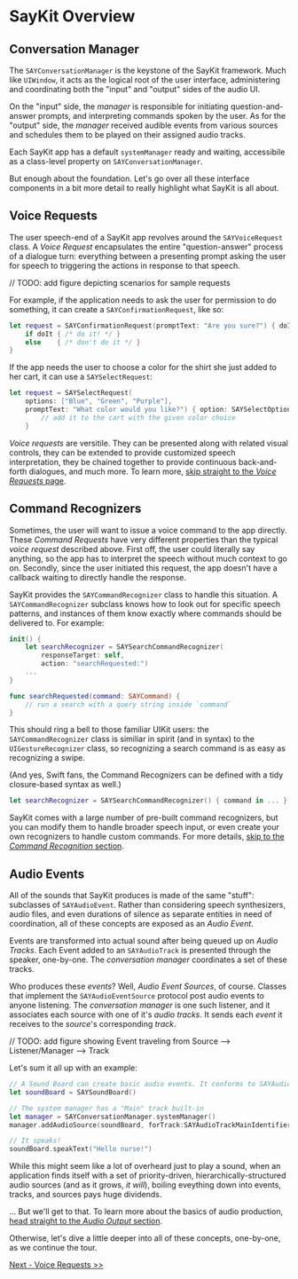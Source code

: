 # SayKit Overview

## Conversation Manager

The `SAYConversationManager` is the keystone of the SayKit framework. Much like `UIWindow`, it acts as the logical root of the user interface, administering and coordinating both the "input" and "output" sides of the audio UI.

On the "input" side, the *manager* is responsible for initiating question-and-answer prompts, and interpreting commands spoken by the user.
As for the "output" side, the *manager* received audible events from various sources and schedules them to be played on their assigned audio tracks.

Each SayKit app has a default `systemManager` ready and waiting, accessibile as a class-level property on `SAYConversationManager`.

But enough about the foundation. Let's go over all these interface components in a bit more detail to really highlight what SayKit is all about.

## Voice Requests

The user speech-end of a SayKit app revolves around the `SAYVoiceRequest` class. A *Voice Request* encapsulates the entire "question-answer" process of a dialogue turn: everything between a presenting prompt asking the user for speech to triggering the actions in response to that speech.

// TODO: add figure depicting scenarios for sample requests

For example, if the application needs to ask the user for permission to do something, it can create a `SAYConfirmationRequest`, like so:

````swift
let request = SAYConfirmationRequest(promptText: "Are you sure?") { doIt: Bool in
	if doIt { /* do it! */ }
	else    { /* don't do it */ }
}
````

If the app needs the user to choose a color for the shirt she just added to her cart, it can use a `SAYSelectRequest`:

````swift
let request = SAYSelectRequest(
	options: ["Blue", "Green", "Purple"],
	promptText: "What color would you like?") { option: SAYSelectOption in
		// add it to the cart with the given color choice
	}
````

*Voice requests* are versitile. They can be presented along with related visual controls, they can be extended to provide customized speech interpretation, they be chained together to provide continuous back-and-forth dialogues, and much more. To learn more, [skip straight to the *Voice Requests* page](./02-voice-requests.md).

## Command Recognizers

Sometimes, the user will want to issue a voice command to the app directly. These *Command Requests* have very different properties than the typical *voice request* described above. First off, the user could literally say anything, so the app has to interpret the speech without much context to go on. Secondly, since the user initiated this request, the app doesn't have a callback waiting to directly handle the response.

SayKit provides the `SAYCommandRecognizer` class to handle this situation. A `SAYCommandRecognizer` subclass knows how to look out for specific speech patterns, and instances of them know exactly where commands should be delivered to. For example:

````swift
init() {
	let searchRecognizer = SAYSearchCommandRecognizer(
		responseTarget: self, 
		action: "searchRequested:")
    ...
}

func searchRequested(command: SAYCommand) {
	// run a search with a query string inside `command`
}
````

This should ring a bell to those familiar UIKit users: the `SAYCommandRecognizer` class is similiar in spirit (and in syntax) to the `UIGestureRecognizer` class, so recognizing a search command is as easy as recognizing a swipe.

(And yes, Swift fans, the Command Recognizers can be defined with a tidy closure-based syntax as well.)

````swift
let searchRecognizer = SAYSearchCommandRecognizer() { command in ... }
````

SayKit comes with a large number of pre-built command recognizers, but you can modify them to handle broader speech input, or even create your own recognizers to handle custom commands. For more details, [skip to the *Command Recognition* section](./03-command-recognition.md).

## Audio Events

All of the sounds that SayKit produces is made of the same "stuff": subclasses of `SAYAudioEvent`. Rather than considering speech synthesizers, audio files, and even durations of silence as separate entities in need of coordination, all of these concepts are exposed as an *Audio Event*.

Events are transformed into actual sound after being queued up on *Audio Tracks*. Each Event added to an `SAYAudioTrack` is presented through the speaker, one-by-one. The *conversation manager* coordinates a set of these tracks.

Who produces these *events*? Well, *Audio Event Sources*, of course. Classes that implement the `SAYAudioEventSource` protocol post audio events to anyone listening. The *conversation manager* is one such listener, and it associates each source with one of it's *audio tracks*. It sends each *event* it receives to the *source*'s corresponding *track*.

// TODO: add figure showing Event traveling from Source --> Listener/Manager --> Track

Let's sum it all up with an example:

````swift
// A Sound Board can create basic audio events. It conforms to SAYAudioEventSource.
let soundBoard = SAYSoundBoard()	

// The system manager has a "Main" track built-in
let manager = SAYConversationManager.systemManager()
manager.addAudioSource(soundBoard, forTrack:SAYAudioTrackMainIdentifier)	

// It speaks!
soundBoard.speakText("Hello nurse!")	
````

While this might seem like a lot of overheard just to play a sound, when an application finds itself with a set of priority-driven, hierarchically-structured audio sources (and as it grows, *it will*), boiling eveything down into events, tracks, and sources pays huge dividends.

... But we'll get to that. To learn more about the basics of audio production, [head straight to the *Audio Output* section](./audio-output.md).

Otherwise, let's dive a little deeper into all of these concepts, one-by-one, as we continue the tour.

[Next - Voice Requests >>](./02-voice-requests.md)
